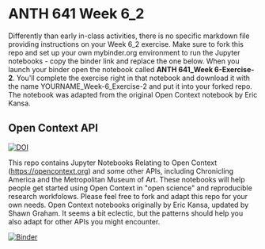 # ANTH 641 Week 6_2

Differently than early in-class activities, there is no specific markdown file providing instructions on your Week 6_2 exercise. Make sure to fork this repo and set up your own mybinder.org environment to run the Jupyter notebooks - copy the binder link and replace the one below. When you launch your binder open the notebook called __ANTH 641_Week 6-Exercise-2__. You'll complete the exercise right in that notebook and download it with the name YOURNAME_Week-6_Exercise-2 and put it into your forked repo. The notebook was adapted from the original Open Context notebook by Eric Kansa. 

## Open Context API

[![DOI](https://zenodo.org/badge/134486684.svg)](https://zenodo.org/badge/latestdoi/134486684)

This repo contains Jupyter Notebooks Relating to Open Context (https://opencontext.org) and some other APIs, including Chronicling America and the Metropolitan Museum of Art. These notebooks will help people get started using Open Context in "open science" and reproducible research workfolows. Please feel free to fork and adapt this repo for your own needs. Open Context notebooks originally by Eric Kansa, updated by Shawn Graham. It seems a bit eclectic, but the patterns should help you also adapt for other APIs you might encounter.

[![Binder](https://mybinder.org/badge_logo.svg)](https://mybinder.org/v2/gh/ceperr1/open-context-jupyter/1bd20eb70807a33655cb353193e6d2d201aaccca)


